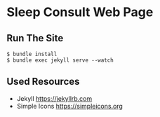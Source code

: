 # Sleep Consult Web Page

## Run The Site

    $ bundle install
    $ bundle exec jekyll serve --watch

## Used Resources

* Jekyll https://jekyllrb.com
* Simple Icons https://simpleicons.org